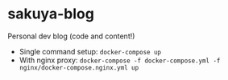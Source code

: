 # sakuya-blog

Personal dev blog (code and content!)

- Single command setup: `docker-compose up`
- With nginx proxy: `docker-compose -f docker-compose.yml -f nginx/docker-compose.nginx.yml up`
